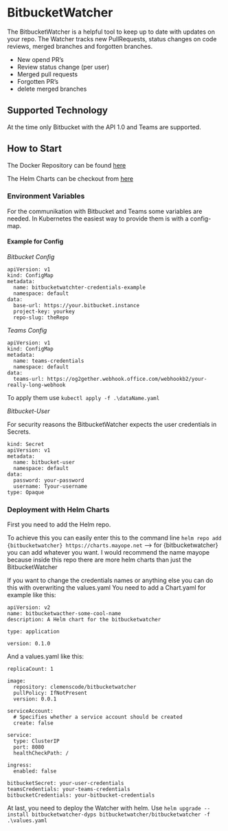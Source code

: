 # BitbucketWatcher 

The BitbucketWatcher is a helpful tool to keep up to date with updates on your repo. 
The Watcher tracks new PullRequests, status changes on code reviews, merged branches and forgotten branches. 

- New opend PR’s
- Review status change (per user) 
- Merged pull requests 
- Forgotten PR’s 
- delete merged branches

## Supported Technology

At the time only Bitbucket with the API 1.0 and Teams are supported. 

## How to Start 

The Docker Repository can be found [here](https://hub.docker.com/repository/docker/clemenscode/bitbucketwatcher)

The Helm Charts can be checkout from [here](https://charts.mayope.net)

### Environment Variables 

For the communikation with Bitbucket and Teams some variables are needed. 
In Kubernetes the easiest way to provide them is with a config-map. 

#### Example for Config

*Bitbucket Config* 

```
apiVersion: v1
kind: ConfigMap
metadata:
  name: bitbucketwatchter-credentials-example
  namespace: default
data:
  base-url: https://your.bitbucket.instance
  project-key: yourkey
  repo-slug: theRepo
```

*Teams Config*

```
apiVersion: v1
kind: ConfigMap
metadata:
  name: teams-credentials
  namespace: default
data:
  teams-url: https://og2gether.webhook.office.com/webhookb2/your-really-long-webhook
```

To apply them use `kubectl apply -f .\dataName.yaml`

*Bitbucket-User*

For security reasons the BitbucketWatcher expects the user credentials in Secrets. 

```
kind: Secret
apiVersion: v1
metadata:
  name: bitbucket-user
  namespace: default
data:
  password: your-password
  username: Tyour-username
type: Opaque
```

### Deployment with Helm Charts 

First you need to add the Helm repo. 

To achieve this you can easily enter this to the command line `helm repo add {bitbucketwatcher} https://charts.mayope.net`
--> for {bitbucketwatcher} you can add whatever you want. I would recommend the name mayope because inside this repo there are 
more helm charts than just the BitbucketWatcher

If you want to change the credentials names or anything else you can do this with overwriting the values.yaml 
You need to add a Chart.yaml for example like this: 

```
apiVersion: v2
name: bitbucketwacther-some-cool-name
description: A Helm chart for the bitbucketwatcher

type: application

version: 0.1.0
```

And a values.yaml like this: 

```
replicaCount: 1

image:
  repository: clemenscode/bitbucketwatcher
  pullPolicy: IfNotPresent
  version: 0.0.1

serviceAccount:
  # Specifies whether a service account should be created
  create: false

service:
  type: ClusterIP
  port: 8080
  healthCheckPath: /

ingress:
  enabled: false

bitbucketSecret: your-user-credentials
teamsCredentials: your-teams-credentials
bitbucketCredentials: your-bitbucket-credentials
```

At last, you need to deploy the Watcher with helm. 
Use `helm upgrade --install bitbucketwatcher-dyps bitbucketwatcher/bitbucketwatcher -f .\values.yaml`

